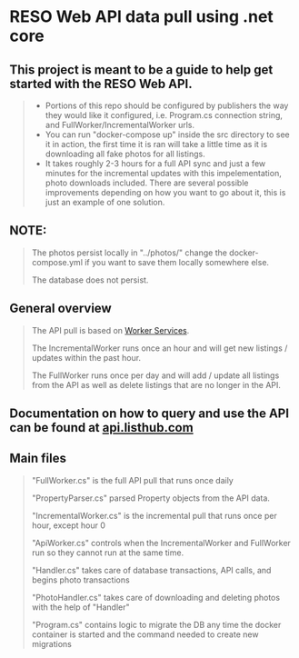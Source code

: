 ﻿# RESO Web API data pull using .net core

## This project is meant to be a guide to help get started with the RESO Web API.
>- Portions of this repo should be configured by publishers the way they would like it configured, i.e. Program.cs connection string, and FullWorker/IncrementalWorker urls.
>- You can run "docker-compose up" inside the src directory to see it in action, the first time it is ran will take a little time as it is downloading all fake photos for all listings.
>- It takes roughly 2-3 hours for a full API sync and just a few minutes for the incremental updates with this impelementation, photo downloads included. There are several possible improvements depending on how you want to go about it, this is just an example of one solution.

## NOTE:
> The photos persist locally in "../photos/" change the docker-compose.yml if you want to save them locally somewhere else.
>
> The database does not persist.

## General overview
> The API pull is based on <a href="https://docs.microsoft.com/en-us/aspnet/core/fundamentals/host/hosted-services?view=aspnetcore-5.0&tabs=visual-studio">Worker Services</a>.
>
> The IncrementalWorker runs once an hour and will get new listings / updates within the past hour.
>
> The FullWorker runs once per day and will add / update all listings from the API as well as delete listings that are no longer in the API.


## Documentation on how to query and use the API can be found at <a href="https://api.listhub.com">api.listhub.com</a>

## Main files
> "FullWorker.cs" is the full API pull that runs once daily
>
> "PropertyParser.cs" parsed Property objects from the API data.
>
> "IncrementalWorker.cs" is the incremental pull that runs once per hour, except hour 0
>
> "ApiWorker.cs" controls when the IncrementalWorker and FullWorker run so they cannot run at the same time.
>
> "Handler.cs" takes care of database transactions, API calls, and begins photo transactions
>
> "PhotoHandler.cs" takes care of downloading and deleting photos with the help of "Handler"
>
> "Program.cs" contains logic to migrate the DB any time the docker container is started and the command needed to create new migrations